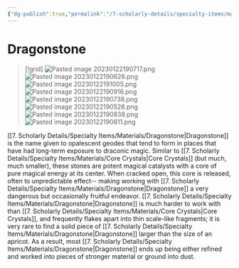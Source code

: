 ```yaml
---
{"dg-publish":true,"permalink":"/7-scholarly-details/specialty-items/materials/dragonstone/","noteIcon":""}
---
```


# Dragonstone

>[!grid]
>![Pasted image 20230122190717.png](/img/user/x.%20Assets/Attachments/Pasted%20image%2020230122190717.png)
>![Pasted image 20230122190626.png](/img/user/x.%20Assets/Attachments/Pasted%20image%2020230122190626.png)
>![Pasted image 20230122191005.png](/img/user/x.%20Assets/Attachments/Pasted%20image%2020230122191005.png)
>![Pasted image 20230122190916.png](/img/user/x.%20Assets/Attachments/Pasted%20image%2020230122190916.png)
>![Pasted image 20230122190738.png](/img/user/x.%20Assets/Attachments/Pasted%20image%2020230122190738.png)
>![Pasted image 20230122190528.png](/img/user/x.%20Assets/Attachments/Pasted%20image%2020230122190528.png)
>![Pasted image 20230122190838.png](/img/user/x.%20Assets/Attachments/Pasted%20image%2020230122190838.png)
>![Pasted image 20230122190611.png](/img/user/x.%20Assets/Attachments/Pasted%20image%2020230122190611.png)

[[7. Scholarly Details/Specialty Items/Materials/Dragonstone\|Dragonstone]] is the name given to opalescent geodes that tend to form in places that have had long-term exposure to draconic magic. Similar to [[7. Scholarly Details/Specialty Items/Materials/Core Crystals\|Core Crystals]] (but much, much smaller), these stones are potent magical catalysts with a core of pure magical energy at its center. When cracked open, this core is released, often to unpredictable effect-- making working with [[7. Scholarly Details/Specialty Items/Materials/Dragonstone\|Dragonstone]] a very dangerous but occasionally fruitful endeavor. [[7. Scholarly Details/Specialty Items/Materials/Dragonstone\|Dragonstone]] is much harder to work with than [[7. Scholarly Details/Specialty Items/Materials/Core Crystals\|Core Crystals]], and frequently flakes apart into thin scale-like fragments; it is very rare to find a solid piece of [[7. Scholarly Details/Specialty Items/Materials/Dragonstone\|Dragonstone]] larger than the size of an apricot. As a result, most [[7. Scholarly Details/Specialty Items/Materials/Dragonstone\|Dragonstone]] ends up being either refined and worked into pieces of stronger material or ground into dust. 